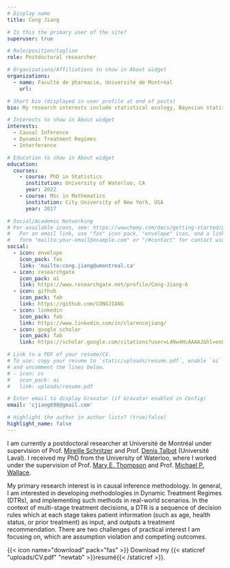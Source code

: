 ```yaml
---
# Display name
title: Cong Jiang

# Is this the primary user of the site?
superuser: true

# Role/position/tagline
role: Postdoctoral researcher

# Organizations/Affiliations to show in About widget
organizations:
  - name: Faculté de pharmacie, Université de Montréal
    url:

# Short bio (displayed in user profile at end of posts)
bio: My research interests include statistical ecology, Bayesian statistics and its applications.

# Interests to show in About widget
interests:
  - Causal Inference
  - Dynamic Treatment Regimes
  - Interference

# Education to show in About widget
education:
  courses:
    - course: PhD in Statistics
      institution: University of Waterloo, CA
      year: 2022
    - course: MSc in Mathematics
      institution: City University of New York, USA
      year: 2017

# Social/Academic Networking
# For available icons, see: https://wowchemy.com/docs/getting-started/page-builder/#icons
#   For an email link, use "fas" icon pack, "envelope" icon, and a link in the
#   form "mailto:your-email@example.com" or "/#contact" for contact widget.
social:
  - icon: envelope
    icon_pack: fas
    link: 'mailto:cong.jiang@umontreal.ca'
  - icon: researchgate
    icon_pack: ai
    link: https://www.researchgate.net/profile/Cong-Jiang-6
  - icon: github
    icon_pack: fab
    link: https://github.com/CONGJIANG
  - icon: linkedin
    icon_pack: fab
    link: https://www.linkedin.com/in/clarencejiang/
  - icon: google scholar
    icon_pack: fab
    link: https://scholar.google.com/citations?user=L4Nw4HcAAAAJ&hl=en&oi=sra

# Link to a PDF of your resume/CV.
# To use: copy your resume to `static/uploads/resume.pdf`, enable `ai` icons in `params.toml`,
# and uncomment the lines below.
# - icon: cv
#   icon_pack: ai
#   link: uploads/resume.pdf

# Enter email to display Gravatar (if Gravatar enabled in Config)
email: 'cjiang698@gmail.com'

# Highlight the author in author lists? (true/false)
highlight_name: false
---
```


I am currently a postdoctoral researcher at Université de Montréal under supervision of Prof. [Mireille Schnitzer](https://www.mireilleschnitzer.com/research.html) and Prof. [Denis Talbot](https://www.crchudequebec.ulaval.ca/en/research/researchers/denis-talbot) (Université Laval). 
I received my PhD from the University of Waterloo, where I worked under the supervision of Prof. [Mary E. Thompson](https://uwaterloo.ca/statistics-and-actuarial-science/people-profiles/mary-thompson) and Prof. [Michael P. Wallace](https://mpwallace.github.io/). 

My primary research interest is in causal inference methodology. In general, I am interested in developing methodologies in Dynamic Treatment Regimes (DTRs), and implementing such methods in real-world scenarios. In the context of multi-stage treatment decisions, a DTR is a sequence of decision rules which at each stage takes patient information (such as age, health status, or prior treatment) as input, and outputs a treatment recommendation. There are two challenges of practical interest I am focusing on, which are assumption violation and competing outcomes.

{{< icon name="download" pack="fas" >}} Download my {{< staticref "uploads/CV.pdf" "newtab" >}}resumé{{< /staticref >}}.
